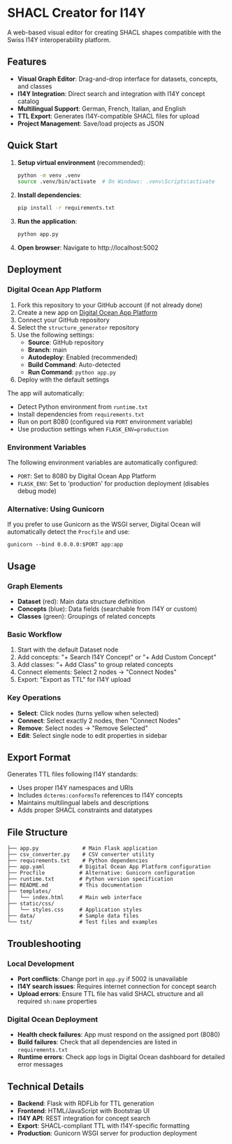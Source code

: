 # SHACL Creator for I14Y

A web-based visual editor for creating SHACL shapes compatible with the Swiss I14Y interoperability platform.

## Features

- **Visual Graph Editor**: Drag-and-drop interface for datasets, concepts, and classes
- **I14Y Integration**: Direct search and integration with I14Y concept catalog
- **Multilingual Support**: German, French, Italian, and English
- **TTL Export**: Generates I14Y-compatible SHACL files for upload
- **Project Management**: Save/load projects as JSON

## Quick Start

1. **Setup virtual environment** (recommended):
   ```bash
   python -m venv .venv
   source .venv/bin/activate  # On Windows: .venv\Scripts\activate
   ```

2. **Install dependencies**:
   ```bash
   pip install -r requirements.txt
   ```

3. **Run the application**:
   ```bash
   python app.py
   ```

4. **Open browser**: Navigate to http://localhost:5002

## Deployment

### Digital Ocean App Platform

1. Fork this repository to your GitHub account (if not already done)
2. Create a new app on [Digital Ocean App Platform](https://cloud.digitalocean.com/apps)
3. Connect your GitHub repository
4. Select the `structure_generator` repository
5. Use the following settings:
   - **Source**: GitHub repository
   - **Branch**: main
   - **Autodeploy**: Enabled (recommended)
   - **Build Command**: Auto-detected
   - **Run Command**: `python app.py`
6. Deploy with the default settings

The app will automatically:
- Detect Python environment from `runtime.txt`
- Install dependencies from `requirements.txt`
- Run on port 8080 (configured via `PORT` environment variable)
- Use production settings when `FLASK_ENV=production`

### Environment Variables

The following environment variables are automatically configured:
- `PORT`: Set to 8080 by Digital Ocean App Platform
- `FLASK_ENV`: Set to 'production' for production deployment (disables debug mode)

### Alternative: Using Gunicorn

If you prefer to use Gunicorn as the WSGI server, Digital Ocean will automatically detect the `Procfile` and use:
```
gunicorn --bind 0.0.0.0:$PORT app:app
```

## Usage

### Graph Elements
- **Dataset** (red): Main data structure definition
- **Concepts** (blue): Data fields (searchable from I14Y or custom)
- **Classes** (green): Groupings of related concepts

### Basic Workflow
1. Start with the default Dataset node
2. Add concepts: "+ Search I14Y Concept" or "+ Add Custom Concept"
3. Add classes: "+ Add Class" to group related concepts
4. Connect elements: Select 2 nodes → "Connect Nodes"
5. Export: "Export as TTL" for I14Y upload

### Key Operations
- **Select**: Click nodes (turns yellow when selected)
- **Connect**: Select exactly 2 nodes, then "Connect Nodes"
- **Remove**: Select nodes → "Remove Selected"
- **Edit**: Select single node to edit properties in sidebar

## Export Format

Generates TTL files following I14Y standards:
- Uses proper I14Y namespaces and URIs
- Includes `dcterms:conformsTo` references to I14Y concepts
- Maintains multilingual labels and descriptions
- Adds proper SHACL constraints and datatypes

## File Structure

```
├── app.py              # Main Flask application
├── csv_converter.py    # CSV converter utility
├── requirements.txt    # Python dependencies
├── app.yaml           # Digital Ocean App Platform configuration
├── Procfile           # Alternative: Gunicorn configuration
├── runtime.txt        # Python version specification
├── README.md          # This documentation
├── templates/
│   └── index.html     # Main web interface
├── static/css/
│   └── styles.css     # Application styles
├── data/              # Sample data files
└── tst/               # Test files and examples
```

## Troubleshooting

### Local Development
- **Port conflicts**: Change port in `app.py` if 5002 is unavailable
- **I14Y search issues**: Requires internet connection for concept search
- **Upload errors**: Ensure TTL file has valid SHACL structure and all required `sh:name` properties

### Digital Ocean Deployment
- **Health check failures**: App must respond on the assigned port (8080)
- **Build failures**: Check that all dependencies are listed in `requirements.txt`
- **Runtime errors**: Check app logs in Digital Ocean dashboard for detailed error messages

## Technical Details

- **Backend**: Flask with RDFLib for TTL generation
- **Frontend**: HTML/JavaScript with Bootstrap UI
- **I14Y API**: REST integration for concept search
- **Export**: SHACL-compliant TTL with I14Y-specific formatting
- **Production**: Gunicorn WSGI server for production deployment